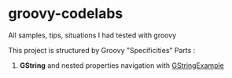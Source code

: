 # groovy-codelabs
All samples, tips, situations I had tested with groovy

This project is structured by Groovy "Specificities" Parts :

1. **GString** and nested properties navigation with [GStringExample](https://github.com/guillaumerenaudin/groovy-codelabs/blob/master/src/main/groovy/fr/grenade/groovy/clab/gstring/GStringExample.groovy)
